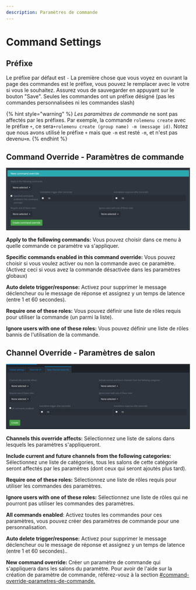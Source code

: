 ```yaml
---
description: Paramètres de commande
---
```


# Command Settings

## Préfixe

Le préfixe par défaut est `-` La première chose que vous voyez en ouvrant la page des commandes est le préfixe, vous pouvez le remplacer avec le votre si vous le souhaitez. Assurez vous de sauvegarder en appuyant sur le bouton "Save". Seules les commandes ont un préfixe désigné (pas les commandes personnalisées ni les commandes slash)

{% hint style="warning" %}
_Les paramètres de commande_ ne sont pas affectés par les préfixes. Par exemple, la commande `rolemenu create` avec le préfixe `+`, ce sera`+rolemenu create (group name) -m (message id)`. Notez que nous avons utilisé le préfixe `+` mais que `-m` est resté `-m`, et n'est pas devenu`+m`.
{% endhint %}

## Command Override - Paramètres de commande&#x20;

![Pour créer une nouvelle règle, cherchez le bouton New command override](../.gitbook/assets/CommandOverride.PNG)

**Apply to the following commands:** Vous pouvez choisir dans ce menu à quelle commande ce paramètre va s'appliquer.

**Specific commands enabled in this command override:** Vous pouvez choisir si vous voulez activer ou non la commande avec ce paramètre. (Activez ceci si vous avez la commande désactivée dans les paramètres globaux)

**Auto delete trigger/response:** Activez pour supprimer le message déclencheur ou le message de réponse et assignez y un temps de latence (entre 1 et 60 secondes).

**Require one of these roles:** Vous pouvez définir une liste de rôles requis pour utiliser la commande (un parmi la liste).

**Ignore users with one of these roles:** Vous pouvez définir une liste de rôles bannis de l'utilisation de la commande.

## Channel Override - Paramètres de salon

![Look to the top right on your screen for a box that says New channel override.](../.gitbook/assets/ChannelOverride.PNG)

**Channels this override affects:** Sélectionnez une liste de salons dans lesquels les paramètres s'appliqueront.

**Include current and future channels from the following categories:** Sélectionnez une liste de catégories, tous les salons de cette catégorie seront affectés par les paramètres (dont ceux qui seront ajoutés plus tard).

**Require one of these roles:** Sélectionnez une liste de rôles requis pour utiliser les commandes des paramètres.

**Ignore users with one of these roles:** Sélectionnez une liste de rôles qui ne pourront pas utiliser les commandes des paramètres.

**All commands enabled**: Activez toutes les commandes pour ces paramètres, vous pouvez créer des paramètres de commande pour une personnalisation.

**Auto delete trigger/response:** Activez pour supprimer le message déclencheur ou le message de réponse et assignez y un temps de latence (entre 1 et 60 secondes)..

**New command override:** Créer un paramètre de commande qui s'appliquera dans les salons du paramètre. Pour avoir de l'aide sur la création de paramètre de commande, référez-vouz à la section [#command-override-parametres-de-commande](commands.md#command-override-parametres-de-commande "mention")[.](commands.md#command-override)
